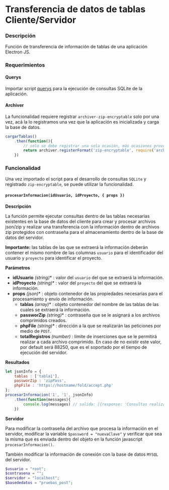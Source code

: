# Transferencia de datos de tablas Cliente/Servidor

### Descripción
Función de transferencia de información de tablas de una aplicación Electron JS.

### Requerimientos

#### Querys
Importar script [querys](https://github.com/angeljsus/querys) para la ejecución de consultas SQLite de la aplicación.

#### Archiver
La funcionalidad requiere registrar `archiver-zip-encryptable` solo por una vez, acá la lo registramos una vez que la aplicación es inicializada y carga la base de datos.

```javascript
cargarTablas()
	.then(function(){
		// solo se debe registrar una sola ocasión, más ocasiones provocará error. Es para encriptar el zip
		return archiver.registerFormat('zip-encryptable', require('archiver-zip-encryptable'));
	})
```

### Funcionalidad
Una vez importado el script para el desarrollo de consultas `SQLite` y registrado `zip-encryptable`, se puede utilizar la funcionalidad.

#### `procesarInformacion(idUsuario, idProyecto, { props })`

**Descripción**

La función permite ejecutar consultas dentro de las tablas necesarias existentes en la base de datos del cliente para crear y procesar archivos json/zip y realizar una transferencia con la información dentro de archivos zip protegidos con contraseña para el almacenamiento dentro de la base de datos del servidor.

**Importante:** las tablas de las que se extraerá la información deberán contener el mismo nombre de las columnas `usuario` para el identificador del usuario y `proyecto` para identificar el proyecto.  

**Parámetros**
- **idUsuario** *(string)** : valor del `usuario` del que se extraerá la información.
- **idProyecto** *(string)** : valor del `proyecto` del que se extraerá la información.
- **props** *(json)** : objeto contenedor de las propiedades necesarias para el procesamiento y envío de información.
    - **tablas** *(array)** : objeto contenedor del nombre de las tablas de las cuales se extraerá la información.
    - **passworZip** *(string)** : contraseña que se le asignará a los archivos comprimidos creados.
    - **phpFile** *(string)** : dirección a la que se realizarán las peticiones por medio de `POST`.
    - **totalRegistros** *(number)* : límite de inserciones que se le permitirá realizar a cada archivo comprimido. En caso de no existir este valor, por default será 88250, que es el soportado por el tiempo de ejecución del servidor.

**Resultados**

```javascript
let jsonInfo = {
    tablas : ['tabla1'],
    passworZip : 'zipPass',
    phpFile : 'https://hostname/fold/accept.php'
};
procesarInformacion('1', '1', jsonInfo)
	.then(function(messages){
		console.log(messages) // salida: [{response: 'Consultas realizada con éxito. 1000 filas insertadas. Tabla: tabla1.\n'}]
	})
```

**Servidor**

Para modificar la contraseña del archivo que procesa la información en el servidor, modificar la variable `$password = "nuevaClave"` y verificar que sea la misma que es enviada dentro del objeto en la función javascript `procesarInformacion()`.

También modificar la información de conexión con la base de datos `MYSQL` del servidor.

```php
$usuario = "root";
$contrasena = "";
$servidor = "localhost";
$basededatos = "pruebas_post";
```
